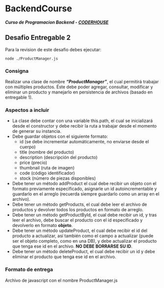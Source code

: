 # BackendCourse

**_Curso de Programacion Backend - [CODERHOUSE](https://www.coderhouse.com/)_**

## Desafio Entregable 2

Para la revision de este desafio debes ejecutar:

```
node ./ProductManager.js
```

### Consigna

Realizar una clase de nombre **_“ProductManager”_**, el cual permitirá trabajar con múltiples productos. Éste debe poder agregar, consultar, modificar y eliminar un producto y manejarlo en persistencia de archivos (basado en entregable 1).

### Aspectos a incluir

- La clase debe contar con una variable this.path, el cual se inicializará desde el constructor y debe recibir la ruta a trabajar desde el momento de generar su instancia.
- Debe guardar objetos con el siguiente formato:
  - id (se debe incrementar automáticamente, no enviarse desde el cuerpo)
  - title (nombre del producto)
  - description (descripción del producto)
  - price (precio)
  - thumbnail (ruta de imagen)
  - code (código identificador)
  - stock (número de piezas disponibles)
- Debe tener un método addProduct el cual debe recibir un objeto con el formato previamente especificado, asignarle un id autoincrementable y guardarlo en el arreglo (recuerda siempre guardarlo como un array en el archivo).
- Debe tener un método getProducts, el cual debe leer el archivo de productos y devolver todos los productos en formato de arreglo.
- Debe tener un método getProductById, el cual debe recibir un id, y tras leer el archivo, debe buscar el producto con el id especificado y devolverlo en formato **objeto**.
- Debe tener un método updateProduct, el cual debe recibir el id del producto a actualizar, así también como el campo a actualizar (puede ser el objeto completo, como en una DB), y debe actualizar el producto que tenga ese id en el archivo. **NO DEBE BORRARSE SU ID**.
- Debe tener un método deleteProduct, el cual debe recibir un id y debe eliminar el producto que tenga ese id en el archivo.

### Formato de entrega

Archivo de javascript con el nombre ProductManager.js

[comment]: <> (Este desafio pertenece a la clase 4 "Manejo de archivos en JavaScript")
